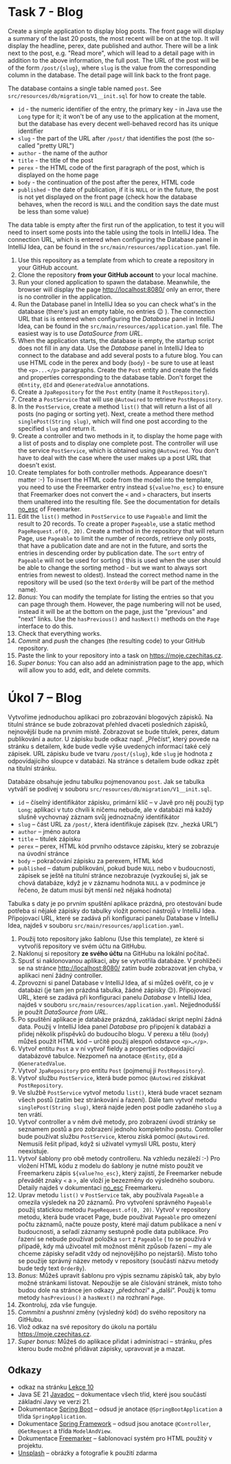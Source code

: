 # Task 7 - Blog

Create a simple application to display blog posts. The front page will display a summary of the last 20 posts, the most recent will be on
at the top. It will display the headline, perex, date published and author. There will be a link next to the post, e.g. "Read more", which will 
lead to a detail page with in addition to the above information, the full post. The URL of the post will be of the form `/post/{slug}`, 
where `slug` is the value from the corresponding column in the database. The detail page will link back to the front page.

The database contains a single table named `post`. See `src/resources/db/migration/V1__init.sql` for how to create the table.

* `id` - the numeric identifier of the entry, the primary key - in Java use the `Long` type for it; it won't be of any use to the application 
at the moment, but the database has every decent well-behaved record has its unique identifier
* `slug` - the part of the URL after `/post/` that identifies the post (the so-called "pretty URL")
* `author` - the name of the author
* `title` - the title of the post
* `perex` - the HTML code of the first paragraph of the post, which is displayed on the home page
* `body` - the continuation of the post after the perex, HTML code
* `published` - the date of publication, if it is `NULL` or in the future, the post is not yet displayed on the front page (check how the database behaves,
  when the record is `NULL` and the condition says the date must be less than some value)

The data table is empty after the first run of the application, to test it you will need to insert some posts into the table using the tools in IntelliJ Idea.
The connection URL, which is entered when configuring the Database panel in IntelliJ Idea, can be found in the `src/main/resources/application.yaml` file.

1. Use this repository as a template from which to create a repository in your GitHub account.
1. Clone the repository **from your GitHub account** to your local machine.
1. Run your cloned application to spawn the database. Meanwhile, the browser will display the page [http://localhost:8080/](http://localhost:8080/)
   only an error, there is no controller in the application.
1. Run the Database panel in IntelliJ Idea so you can check what's in the database (there's just an empty table, no entries 😉 ). The connection URL that is
   is entered when configuring the *Database* panel in IntelliJ Idea, can be found in the `src/main/resources/application.yaml` file. The easiest way is to use *DataSource from
   URL*.
1. When the application starts, the database is empty, the startup script does not fill in any data. Use the *Database* panel in IntelliJ Idea to connect to the database and add
   several posts to a future blog. You can use HTML code in the perex and body (`body`) - be sure to use at least the `<p>...</p>` paragraphs.
   Create the `Post` entity and create the fields and properties corresponding to the database table. Don't forget the `@Entity`, `@Id` and `@GeneratedValue` annotations.
1. Create a `JpaRepository` for the `Post` entity (name it `PostRepository`).
1. Create a `PostService` that will use `@Autowired` to retrieve `PostRepository`.
1. In the `PostService`, create a method `list()` that will return a list of all posts (no paging or sorting yet). Next, create a method there
   method `singlePost(String slug)`, which will find one post according to the specified `slug` and return it.
1. Create a controller and two methods in it, to display the home page with a list of posts and to display one complete post. The controller will use
   the  service
   `PostService`, which is obtained using `@Autowired`. You don't have to deal with the case where the user makes up a post URL that doesn't exist.
1. Create templates for both controller methods. Appearance doesn't matter :-) To insert the HTML code from the model into the template, you need to use the Freemarker entry instead
   `${value?no_esc}` to ensure that Freemarker does not convert the `<` and `>` characters, but inserts them unaltered into the resulting file. See the documentation for details
   [no_esc](https://freemarker.apache.org/docs/ref_builtins_string.html#ref_builtin_no_esc) of Freemarker.
1. Edit the `list()` method in `PostService` to use `Pageable` and limit the result to 20 records. To create a proper `Pageable`, use a static
   method `PageRequest.of(0, 20)`. Create a method in the repository that will return Page<Post>, use `Pageable` to limit the number of records, retrieve only
   posts,
   that have a publication date and are not in the future, and sorts the entries in descending order by publication date. The `sort` entry of `Pageable` will not be used for sorting (
   this is used when the user should be able to change the sorting method - but we want to always sort entries from newest to oldest). Instead
   the correct method name in the repository will be used (so the text `OrderBy` will be part of the method name).
1. *Bonus*: You can modify the template for listing the entries so that you can page through them. However, the page numbering will not be used, instead it will be at the bottom
   on the page, just the "previous" and "next" links. Use the `hasPrevious()` and `hasNext()` methods on the `Page` interface to do this.
1. Check that everything works.
1. *Commit* and *push* the changes (the resulting code) to your GitHub repository.
1. Paste the link to your repository into a task on https://moje.czechitas.cz.
1. *Super bonus*: You can also add an administration page to the app, which will allow you to add, edit, and delete commits.





# Úkol 7 – Blog

Vytvoříme jednoduchou aplikaci pro zobrazování blogových zápisků. Na titulní stránce se bude zobrazovat přehled dvaceti posledních zápisků, nejnovější bude na
prvním místě. Zobrazovat se bude titulek, perex, datum publikování a autor. U zápisku bude odkaz např. „Přečíst“, který povede na stránku s detailem, kde bude
vedle výše uvedených informací také celý zápisek. URL zápisku bude ve tvaru `/post/{slug}`, kde `slug` je hodnota z odpovídajícího sloupce v databázi. Na
stránce s detailem bude odkaz zpět na titulní stránku.

Databáze obsahuje jednu tabulku pojmenovanou `post`. Jak se tabulka vytváří se podívej v souboru `src/resources/db/migration/V1__init.sql`.

* `id` – číselný identifikátor zápisku, primární klíč – v Javě pro něj použij typ `Long`; aplikaci v tuto chvíli k ničemu nebude, ale v databázi má každý slušně
  vychovnaý záznam svůj jednoznačný identifikátor
* `slug` – část URL za `/post/`, která identifikuje zápisek (tzv. „hezká URL“)
* `author` – jméno autora
* `title` – titulek zápisku
* `perex` – perex, HTML kód prvního odstavce zápisku, který se zobrazuje na úvodní stránce
* `body` – pokračování zápisku za perexem, HTML kód
* `published` – datum publikování, pokud bude `NULL` nebo v budoucnosti, zápisek se ještě na titulní stránce nezobrazuje (vyzkoušej si, jak se chová databáze,
  když je v záznamu hodnota `NULL` a v podmínce je řečeno, že datum musí být menší než nějaká hodnota)

Tabulka s daty je po prvním spuštění aplikace prázdná, pro otestování bude potřeba si nějaké zápisky do tabulky vložit pomocí nástrojů v IntelliJ Idea.
Připojovací URL, které se zadává při konfiguraci panelu Database v IntelliJ Idea, najdeš v souboru `src/main/resources/application.yaml`.

1. Použij toto repository jako šablonu (Use this template), ze které si vytvoříš repository ve svém účtu na GitHubu.
1. Naklonuj si repository **ze svého účtu** na GitHubu na lokální počítač.
1. Spusť si naklonovanou aplikaci, aby se vytvotřila databáze. V prohlížeči se na stránce [http://localhost:8080/](http://localhost:8080/) zatím bude zobrazovat
   jen chyba, v aplikaci není žádný controller.
1. Zprovozni si panel Database v IntelliJ Idea, ať si můžeš ověřit, co je v databázi (je tam jen prázdná tabulka, žádné zápisky 😉). Připojovací URL, které se
   zadává při konfiguraci panelu *Database* v IntelliJ Idea, najdeš v souboru `src/main/resources/application.yaml`. Nejjednodušší je použít *DataSource from
   URL*.
1. Po spuštění aplikace je databáze prázdná, zakládací skript neplní žádná data. Použij v IntelliJ Idea panel *Database* pro připojení k databázi a přidej
   několik příspěvků do budoucího blogu. V perexu a tělu (`body`) můžeš použít HTML kód – určitě použij alespoň odstavce `<p>…</p>`.
1. Vytvoř entitu `Post` a v ní vytvoř fieldy a properties odpovídající databázové tabulce. Nezpomeň na anotace `@Entity`, `@Id` a `@GeneratedValue`.
1. Vytvoř `JpaRepository` pro entitu `Post` (pojmenuj ji `PostRepository`).
1. Vytvoř službu `PostService`, která bude pomoc `@Autowired` získávat `PostRepository`.
1. Ve službě `PostService` vytvoř metodu `list()`, která bude vracet seznam všech postů (zatím bez stránkování a řazení). Dále tam vytvoř metodu
   `singlePost(String slug)`, která najde jeden post podle zadaného `slug` a ten vrátí.
1. Vytvoř controller a v něm dvě metody, pro zobrazení úvodí stránky se seznamem postů a pro zobrazení jednoho kompletního postu. Controller bude používat
   službu
   `PostService`, kterou získá pomocí `@Autowired`. Nemusíš řešit případ, když si uživatel vymyslí URL postu, který neexistuje.
1. Vytvoř šablony pro obě metody controlleru. Na vzhledu nezáleží :-) Pro vložení HTML kódu z modelu do šablony je nutné místo použít ve Freemarkeru zápis
   `${value?no_esc}`, který zajistí, že Freemarker nebude převádět znaky `<` a `>`, ale vloží je bezezměny do výsledného souboru. Detaily najdeš v dokumentaci
   [no_esc](https://freemarker.apache.org/docs/ref_builtins_string.html#ref_builtin_no_esc) Freemarkeru.
1. Uprav metodu `list()` v `PostService` tak, aby používala `Pageable` a omezila výsledek na 20 záznamů. Pro vytvoření správného `Pageable` použij statickou
   metodu `PageRequest.of(0, 20)`. Vytvoř v repository metodu, která bude vracet Page<Post>, bude používat `Pageable` pro omezení počtu záznamů, načte pouze
   posty,
   které mají datum publikace a není v budoucnosti, a seřadí záznamy sestupně podle data publikace. Pro řazení se nebude používat položka `sort` z `Pageable` (
   to se používá v případě, kdy má uživoatel mít možnost měnit způsob řazení – my ale chceme zápisky seřadit vždy od nejnovějšího po nejstarší). Místo toho se
   použije správný název metody v repository (součástí názvu metody bude tedy text `OrderBy`).
1. *Bonus*: Můžeš upravit šablonu pro výpis seznamu zápisků tak, aby bylo možné stránkami listovat. Nepoužije se ale číslování stránek, místo toho budou dole
   na stránce jen odkazy „předchozí“ a „další“. Použij k tomu metody `hasPrevious()` a `hasNext()` na rozhraní `Page`.
1. Zkontroluj, zda vše funguje.
1. *Commitni* a *pushnni* změny (výsledný kód) do svého repository na GitHubu.
1. Vlož odkaz na své repository do úkolu na portálu https://moje.czechitas.cz.
1. *Super bonus*: Můžeš do aplikace přidat i administraci – stránku, přes kterou bude možné přidávat zápisky, upravovat je a mazat.

## Odkazy

* odkaz na stránku [Lekce 10](https://java.czechitas.cz/2024-jaro/java-2-online/lekce-10.html)
* Java SE 21 [Javadoc](https://docs.oracle.com/en/java/javase/21/docs/api/java.base/) – dokumentace všech tříd, které jsou součástí základní Javy ve verzi 21.
* Dokumentace [Spring Boot](https://spring.io/projects/spring-boot#learn) – odsud je anotace `@SpringBootApplication` a třída `SpringApplication`.
* Dokumentace [Spring Framework](https://spring.io/projects/spring-framework#learn) – odsud jsou anotace `@Controller`, `@GetRequest` a třída `ModelAndView`.
* Dokumentace [Freemarker](https://freemarker.apache.org/docs/) – šablonovací systém pro HTML použitý v projektu.
* [Unsplash](https://unsplash.com) – obrázky a fotografie k použití zdarma

